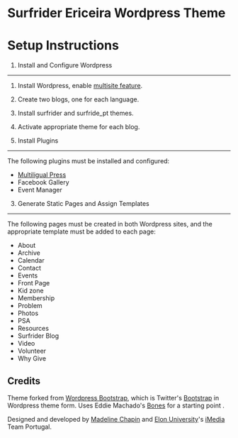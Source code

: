Surfrider Ericeira Wordpress Theme
==================================

Setup Instructions
==================

1. Install and Configure Wordpress
----------------------------------

1.  Install Wordpress, enable [multisite feature](https://codex.wordpress.org/Create_A_Network).
2.  Create two blogs, one for each language.
3.  Install surfrider and surfride_pt themes.
4.  Activate appropriate theme for each blog.

2. Install Plugins
------------------

The following plugins must be installed and configured:

-  [Multiligual Press](https://wordpress.org/extend/plugins/multilingual-press/)
-  Facebook Gallery
-  Event Manager

3. Generate Static Pages and Assign Templates
---------------------------------------------

The following pages must be created in both Wordpress sites, and the appropriate template must be added to each page:

-  About
-  Archive
-  Calendar
-  Contact
-  Events
-  Front Page
-  Kid zone
-  Membership
-  Problem
-  Photos
-  PSA
-  Resources
-  Surfrider Blog
-  Video
-  Volunteer
-  Why Give

Credits
-------
Theme forked from [Wordpress Bootstrap](https://github.com/320press/wordpress-bootstrap), which is Twitter's [Bootstrap](http://twitter.github.com/bootstrap) in Wordpress theme form. Uses Eddie Machado's [Bones](https://github.com/eddiemachado/bones) for a starting point . 

Designed and developed by [Madeline Chapin](http://madelinechapin.com) and [Elon University](http://www.elon.edu)'s [iMedia](http://www.elon.edu/imedia) Team Portugal.